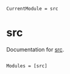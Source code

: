 ```@meta
CurrentModule = src
```

# src

Documentation for [src](https://github.com/FedeClaudi/src.jl).

```@index
```

```@autodocs
Modules = [src]
```
